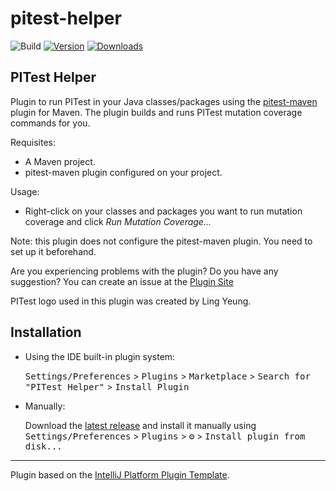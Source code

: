 # pitest-helper

![Build](https://github.com/carmeloquilez/pitest-helper/actions/workflows/build.yml/badge.svg)
[![Version](https://img.shields.io/jetbrains/plugin/v/PLUGIN_ID.svg)](https://plugins.jetbrains.com/plugin/23649-pitest-helper)
[![Downloads](https://img.shields.io/jetbrains/plugin/d/PLUGIN_ID.svg)](https://plugins.jetbrains.com/plugin/23649-pitest-helper)

## PITest Helper

<!-- Plugin description -->
Plugin to run PITest in your Java classes/packages using the [pitest-maven](https://pitest.org/quickstart/maven/) plugin for Maven.
The plugin builds and runs PITest mutation coverage commands for you.

Requisites:  
- A Maven project.
- pitest-maven plugin configured on your project.

Usage:  
- Right-click on your classes and packages you want to run mutation coverage and click _Run Mutation Coverage..._

Note: this plugin does not configure the pitest-maven plugin. You need to set up it beforehand.

Are you experiencing problems with the plugin? Do you have any suggestion? You can create an issue at the [Plugin Site](https://github.com/carmeloquilez/pitest-helper/issues)

PITest logo used in this plugin was created by Ling Yeung.

<!-- Plugin description end -->

## Installation

- Using the IDE built-in plugin system:
  
  <kbd>Settings/Preferences</kbd> > <kbd>Plugins</kbd> > <kbd>Marketplace</kbd> > <kbd>Search for "PITest Helper"</kbd> >
  <kbd>Install Plugin</kbd>
  
- Manually:

  Download the [latest release](https://github.com/carmeloquilez/pitest-helper/releases/latest) and install it manually using
  <kbd>Settings/Preferences</kbd> > <kbd>Plugins</kbd> > <kbd>⚙️</kbd> > <kbd>Install plugin from disk...</kbd>


---
Plugin based on the [IntelliJ Platform Plugin Template][template].

[template]: https://github.com/JetBrains/intellij-platform-plugin-template
[docs:plugin-description]: https://plugins.jetbrains.com/docs/intellij/plugin-user-experience.html#plugin-description-and-presentation
